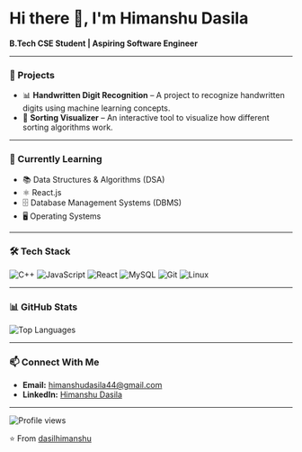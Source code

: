 # Hi there 👋, I'm Himanshu Dasila  

**B.Tech CSE Student | Aspiring Software Engineer**  

---

### 🚀 Projects
- 📊 **Handwritten Digit Recognition** – A project to recognize handwritten digits using machine learning concepts.  
- 🔎 **Sorting Visualizer** – An interactive tool to visualize how different sorting algorithms work.  

---

### 🌱 Currently Learning
- 📚 Data Structures & Algorithms (DSA)  
- ⚛️ React.js  
- 🗄️ Database Management Systems (DBMS)  
- 🖥️ Operating Systems  

---

### 🛠 Tech Stack
![C++](https://img.shields.io/badge/C++-00599C?style=for-the-badge&logo=cplusplus&logoColor=white)
![JavaScript](https://img.shields.io/badge/JavaScript-F7DF1E?style=for-the-badge&logo=javascript&logoColor=black)
![React](https://img.shields.io/badge/React-20232A?style=for-the-badge&logo=react&logoColor=61DAFB)
![MySQL](https://img.shields.io/badge/MySQL-4479A1?style=for-the-badge&logo=mysql&logoColor=white)
![Git](https://img.shields.io/badge/Git-F05032?style=for-the-badge&logo=git&logoColor=white)
![Linux](https://img.shields.io/badge/Linux-FCC624?style=for-the-badge&logo=linux&logoColor=black)

---

### 📊 GitHub Stats
![Top Languages](https://github-readme-stats.vercel.app/api/top-langs/?username=dasilhimanshu&layout=compact&theme=tokyonight)  

---

### 📫 Connect With Me
- **Email:** himanshudasila44@gmail.com  
- **LinkedIn:** [Himanshu Dasila](https://www.linkedin.com/in/himanshu-dasila-012a0b254/)  

---

![Profile views](https://komarev.com/ghpvc/?username=dasilhimanshu&label=Profile%20Views&color=0e75b6&style=flat)  

⭐ From [dasilhimanshu](https://github.com/dasilhimanshu)
